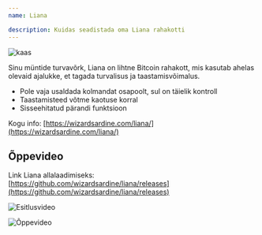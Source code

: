 ```yaml
---
name: Liana

description: Kuidas seadistada oma Liana rahakotti
---
```


![kaas](assets/cover.webp)

Sinu müntide turvavõrk, Liana on lihtne Bitcoin rahakott, mis kasutab ahelas olevaid ajalukke, et tagada turvalisus ja taastamisvõimalus.

- Pole vaja usaldada kolmandat osapoolt, sul on täielik kontroll
- Taastamisteed võtme kaotuse korral
- Sisseehitatud pärandi funktsioon

Kogu info: [https://wizardsardine.com/liana/](https://wizardsardine.com/liana/)

## Õppevideo

Link Liana allalaadimiseks: [https://github.com/wizardsardine/liana/releases](https://github.com/wizardsardine/liana/releases)

![Esitlusvideo](https://youtu.be/siuLmQo1lM8)

![Õppevideo](https://youtu.be/JrG4WMVPZDQ)